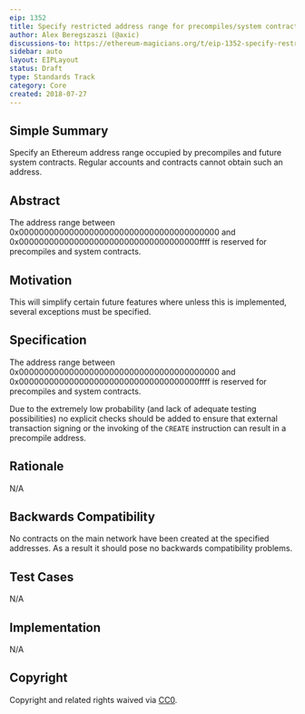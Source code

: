 ```yaml
---
eip: 1352
title: Specify restricted address range for precompiles/system contracts
author: Alex Beregszaszi (@axic)
discussions-to: https://ethereum-magicians.org/t/eip-1352-specify-restricted-address-range-for-precompiles-system-contracts/1151
sidebar: auto
layout: EIPLayout
status: Draft
type: Standards Track
category: Core
created: 2018-07-27
---
```


## Simple Summary

Specify an Ethereum address range occupied by precompiles and future system contracts. Regular accounts and contracts cannot obtain such an address.

## Abstract

The address range between 0x0000000000000000000000000000000000000000 and 0x000000000000000000000000000000000000ffff is reserved for precompiles and system contracts.

## Motivation

This will simplify certain future features where unless this is implemented, several exceptions must be specified.

## Specification

The address range between 0x0000000000000000000000000000000000000000 and 0x000000000000000000000000000000000000ffff is reserved for precompiles and system contracts.

Due to the extremely low probability (and lack of adequate testing possibilities) no explicit checks should be added to ensure that external transaction signing or
the invoking of the `CREATE` instruction can result in a precompile address.

## Rationale

N/A

## Backwards Compatibility

No contracts on the main network have been created at the specified addresses. As a result it should pose no backwards compatibility problems.

## Test Cases

N/A

## Implementation

N/A

## Copyright

Copyright and related rights waived via [CC0](https://creativecommons.org/publicdomain/zero/1.0/).
